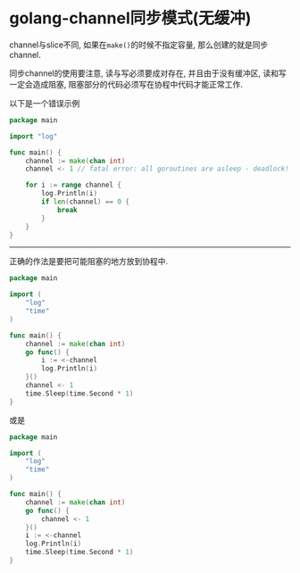 # golang-channel同步模式(无缓冲)

channel与slice不同, 如果在`make()`的时候不指定容量, 那么创建的就是同步channel.

同步channel的使用要注意, 读与写必须要成对存在, 并且由于没有缓冲区, 读和写一定会造成阻塞, 阻塞部分的代码必须写在协程中代码才能正常工作.

以下是一个错误示例

```go
package main

import "log"

func main() {
	channel := make(chan int)
	channel <- 1 // fatal error: all goroutines are asleep - deadlock!

	for i := range channel {
		log.Println(i)
		if len(channel) == 0 {
			break
		}
	}
}
```

------

正确的作法是要把可能阻塞的地方放到协程中.

```go
package main

import (
	"log"
	"time"
)

func main() {
	channel := make(chan int)
	go func() {
		i := <-channel
		log.Println(i)
	}()
	channel <- 1
	time.Sleep(time.Second * 1)
}

```

或是

```go
package main

import (
	"log"
	"time"
)

func main() {
	channel := make(chan int)
	go func() {
		channel <- 1
	}()
	i := <-channel
	log.Println(i)
	time.Sleep(time.Second * 1)
}

```